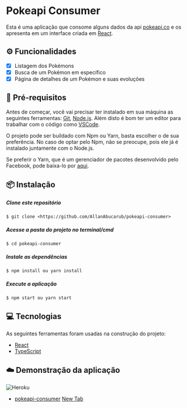 # Pokeapi Consumer

Esta é uma aplicação que consome alguns dados da api [pokeapi.co](https://pokeapi.co/) e os apresenta em um interface criada em [React](https://pt-br.reactjs.org/).

## :gear: Funcionalidades

- [x] Listagem dos Pokémons
- [x] Busca de um Pokémon em específico
- [x] Página de detalhes de um Pokémon e suas evoluções

## :memo: Pré-requisitos

Antes de começar, você vai precisar ter instalado em sua máquina as seguintes ferramentas:
[Git](https://git-scm.com), [Node.js](https://nodejs.org/en/). 
Além disto é bom ter um editor para trabalhar com o código como [VSCode](https://code.visualstudio.com/).

O projeto pode ser buildado com Npm ou Yarn, basta escolher o de sua preferência.
No caso de optar pelo Npm, não se preocupe, pois ele já é instalado juntamente com o Node.js.

Se preferir o Yarn, que é um gerenciador de pacotes desenvolvido pelo Facebook, pode baixa-lo por [aqui](https://classic.yarnpkg.com/en/docs/install).

## :package: Instalação

##### Clone este repositório
```
$ git clone <https://github.com/AllanAbucarub/pokeapi-consumer>
```
##### Acesse a pasta do projeto no terminal/cmd
```
$ cd pokeapi-consumer
```

##### Instale as dependências
```
$ npm install ou yarn install
```

##### Execute a aplicação
```
$ npm start ou yarn start
```

## :computer: Tecnologias

As seguintes ferramentas foram usadas na construção do projeto:

- [React](https://pt-br.reactjs.org/)
- [TypeScript](https://www.typescriptlang.org/)

## :cloud: Demonstração da aplicação

![Heroku](https://heroku-badge.herokuapp.com/?app=pokeapi-consumer) 

- [pokeapi-consumer](https://pokeapi-consumer.herokuapp.com/)
<a href="https://pokeapi-consumer.herokuapp.com/" target="_blank">New Tab</a>

